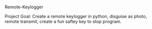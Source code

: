 Remote-Keylogger

Project Goal:
Create a remote keylogger in python, disguise as photo, remote transmit, create a fun saftey key to stop program.


